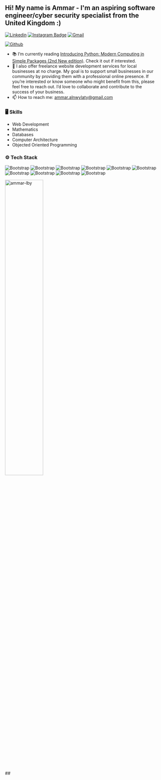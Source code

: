 <h2> Hi! My name is Ammar - I'm an aspiring software engineer/cyber security specialist from the United Kingdom :) </h2>



[![Linkedin](https://img.shields.io/badge/-LinkedIn-blue?style=flat&logo=Linkedin&logoColor=white)](https://www.linkedin.com/in/ammaralnwylaty/)
[![Instagram Badge](https://img.shields.io/badge/-Instagram-purple?logo=instagram&logoColor=white&link=https://instagram.com/ammar.lby/)](https://www.instagram.com/ammar.lby)
[![Gmail](https://img.shields.io/badge/-Gmail-c14438?style=flat&logo=Gmail&logoColor=white)](mailto:ammar.alnwylaty@gmail.com)

[![Github](https://img.shields.io/github/followers/ammar-lby?label=Follow&style=social)](https://github.com/ammar-lby)

- 📚 I’m currently reading [Introducing Python: Modern Computing in Simple Packages (2nd New edition)](https://learning.oreilly.com/library/view/architecture-patterns-with/9781492052197/preface01.html](https://www.whsmith.co.uk/products/introducing-python-modern-computing-in-simple-packages-2nd-new-edition/bill-lubanovic/paperback/9781492051367.html?gad_source=1&gclid=Cj0KCQjwrKu2BhDkARIsAD7GBotiq-3An8wA9q9b1xsJi5_V48voBjrncPuxliin0w5Azsj6LPBB8IYaArZ5EALw_wcB&gclsrc=aw.ds)). Check it out if interested.
- 🌱  I also offer freelance website development services for local businesses at no charge. My goal is to support small businesses in our community by providing them with a professional online presence. If you’re interested or know someone who might benefit from this, please feel free to reach out. I’d love to collaborate and contribute to the success of your business.
- 📫 How to reach me: ammar.alnwylaty@gmail.com




### 🖥 Skills

- Web Development
- Mathematics 
- Databases
- Computer Architecture
- Objected Oriented Programming
### ⚙️ Tech Stack

![Bootstrap](https://img.shields.io/badge/-Python-05122A?style=flat-square&logo=Python&color=353535) ![Bootstrap](https://img.shields.io/badge/-MySQL-05122A?style=flat-square&logo=MySQL&color=353535) ![Bootstrap](https://img.shields.io/badge/-C%23-05122A?style=flat-square&logo=C#&color=353535) ![Bootstrap](https://img.shields.io/badge/-Java-05122A?style=flat-square&logo=Java&color=353535) ![Bootstrap](https://img.shields.io/badge/-HTML5-05122A?style=flat-square&logo=HTML5&color=353535) ![Bootstrap](https://img.shields.io/badge/-CSS3-05122A?style=flat-square&logo=CSS3&color=353535) ![Bootstrap](https://img.shields.io/badge/-JavaScript-05122A?style=flat-square&logo=JavaScript&color=353535) ![Bootstrap](https://img.shields.io/badge/-IntelliJ%20IDEA-05122A?style=flat-square&logo=IntelliJ-IDEA&color=353535) ![Bootstrap](https://img.shields.io/badge/-Postman-05122A?style=flat-square&logo=Postman&color=353535) ![Bootstrap](https://img.shields.io/badge/-Processing-05122A?style=flat-square&logo=Processing&color=353535)

<div>

  <img width="50%"  src="https://github-readme-streak-stats.herokuapp.com/?user=ammar-lby&" alt="ammar-lby" />
</div>
##


